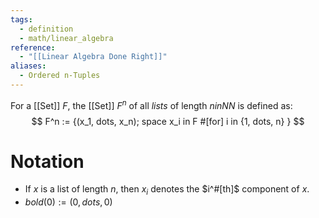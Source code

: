 ```yaml
---
tags:
  - definition
  - math/linear_algebra
reference:
  - "[[Linear Algebra Done Right]]"
aliases:
  - Ordered n-Tuples
---
```

For a [[Set]] $F$, the [[Set]] $F^n$ of all _lists_ of length $n in NN$ is defined as:$$
F^n := {(x_1, dots, x_n); space x_i in F #[for] i in {1, dots, n} }
$$
# Notation
- If $x$ is a list of length $n$, then $x_i$ denotes the $i^#[th]$ component of $x$.
- $bold(0) := (0, dots, 0)$